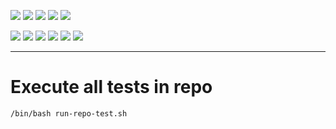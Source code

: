 ![](https://img.shields.io/badge/language-shell,%20markdown-blue)
![](https://img.shields.io/badge/technology-aws%20containers,%20ecr,%20ecs,%20fargate,%20eks-blue)
![](https://img.shields.io/badge/development%20year-2020-orange)
![](https://img.shields.io/badge/contributor-shijian%20su-purple)
![](https://img.shields.io/badge/license-MIT-lightgrey)

![](https://img.shields.io/github/languages/top/shijiansu/aws-containers)
![](https://img.shields.io/github/languages/count/shijiansu/aws-containers)
![](https://img.shields.io/github/languages/code-size/shijiansu/aws-containers)
![](https://img.shields.io/github/repo-size/shijiansu/aws-containers)
![](https://img.shields.io/github/last-commit/shijiansu/aws-containers?color=red)
![](https://github.com/shijiansu/aws-containers/workflows/ci%20build/badge.svg)

--------------------------------------------------------------------------------

# Execute all tests in repo

`/bin/bash run-repo-test.sh`
